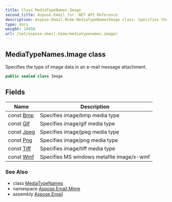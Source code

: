 ```yaml
---
title: Class MediaTypeNames.Image
second_title: Aspose.Email for .NET API Reference
description: Aspose.Email.Mime.MediaTypeNamesImage class. Specifies the type of image data in an email message attachment
type: docs
weight: 19450
url: /net/aspose.email.mime/mediatypenames.image/
---
```

## MediaTypeNames.Image class

Specifies the type of image data in an e-mail message attachment.

```csharp
public sealed class Image
```

## Fields

| Name | Description |
| --- | --- |
| const [Bmp](../../aspose.email.mime/image/bmp/) | Specifies image/bmp media type |
| const [Gif](../../aspose.email.mime/image/gif/) | Specifies image/gif media type |
| const [Jpeg](../../aspose.email.mime/image/jpeg/) | Specifies image/jpeg media type |
| const [Png](../../aspose.email.mime/image/png/) | Specifies image/png media type |
| const [Tiff](../../aspose.email.mime/image/tiff/) | Specifies image/tiff media type |
| const [Wmf](../../aspose.email.mime/image/wmf/) | Specifies MS windows metafile image/x-wmf |

### See Also

* class [MediaTypeNames](../mediatypenames/)
* namespace [Aspose.Email.Mime](../../aspose.email.mime/)
* assembly [Aspose.Email](../../)


